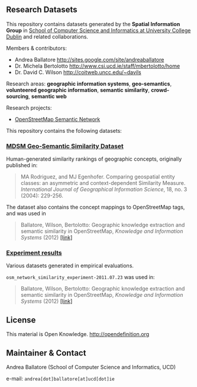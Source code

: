Research Datasets
----------------------

This repository contains datasets generated by 
the **Spatial Information Group** in [School of Computer Science and Informatics at University College Dublin](http://www.csi.ucd.ie) and related collaborations.

Members & contributors:

* Andrea Ballatore <http://sites.google.com/site/andreaballatore>
* Dr. Michela Bertolotto <http://www.csi.ucd.ie/staff/mbertolotto/home>
* Dr. David C. Wilson <http://coitweb.uncc.edu/~davils>

Research areas: **geographic information systems**, **geo-semantics**, **volunteered geographic information**, **semantic similarity**, **crowd-sourcing**, **semantic web**

Research projects: 

* [OpenStreetMap Semantic Network](http://wiki.openstreetmap.org/wiki/OSM_Semantic_Network)

This repository contains the following datasets:

### [MDSM Geo-Semantic Similarity Dataset](https://github.com/ucd-spatial/Datasets/tree/master/mdsm-similarity_dataset) ###

Human-generated similarity rankings of geographic concepts, originally published in:
> MA Rodriguez, and MJ Egenhofer. Comparing geospatial entity classes: an asymmetric and context-dependent Similarity Measure. *International Journal of Geographical Information Science*, 18, no. 3 (2004): 229-256.

The dataset also contains the concept mappings to OpenStreetMap tags, and was used in

> Ballatore, Wilson, Bertolotto: Geographic knowledge extraction and semantic similarity in OpenStreetMap, *Knowledge and Information Systems* (2012) [[link]](http://link.springer.com/article/10.1007%2Fs10115-012-0571-0)

### [Experiment results](https://github.com/ucd-spatial/Datasets/tree/master/experiments_results) ###

Various datasets generated in empirical evaluations.

`osm_network_similarity_experiment-2011.07.23` was used in:

> Ballatore, Wilson, Bertolotto: Geographic knowledge extraction and semantic similarity in OpenStreetMap, *Knowledge and Information Systems* (2012) [[link]](http://link.springer.com/article/10.1007%2Fs10115-012-0571-0)

License
----------------------
This material is Open Knowledge. <http://opendefinition.org>

Maintainer & Contact
----------------------
Andrea Ballatore (School of Computer Science and Informatics, UCD)

e-mail: `andrea[dot]ballatore[at]ucd[dot]ie`